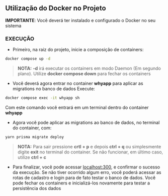 ## Utilização do Docker no Projeto

**IMPORTANTE**: Você deverá ter instalado e configurado o Docker no seu sistema

### EXECUÇÃO

- Primeiro, na raiz do projeto, inicie a composição de containers: 
```bash
docker compose up -d
```
>**NOTA:** **-d** irá executar os containers em modo Daemon (Em segundo plano). Utilize **docker compose down** para fechar os containers

- Você deverá agora entrar no container **whyapp** para aplicar as migrations no banco de dados
Execute:
```bash
docker compose exec -it whyapp sh
```
Com este comando você entrará em um terminal dentro do container **whyapp**

- Agora você pode aplicar as migrations ao banco de dados, no terminal do container, com:
```bash
yarn prisma migrate deploy
```
>**NOTA:** Para sair pressione **crtl + p** e depois **ctrl + q** ou simplesmente digite **exit** no terminal do container. Se não funcionar, em último caso, utilize **ctrl + c**

- Para finalizar, você pode acessar [localhost:300](http://localhost:300), e confirmar o sucesso da execução. Se não tiver ocorrido algum erro, você poderá acessar as rotas de cadastro e login para de fato testar o banco de dados. Você pode fechar os containers e inicializá-los novamente para testar a persistência dos dados